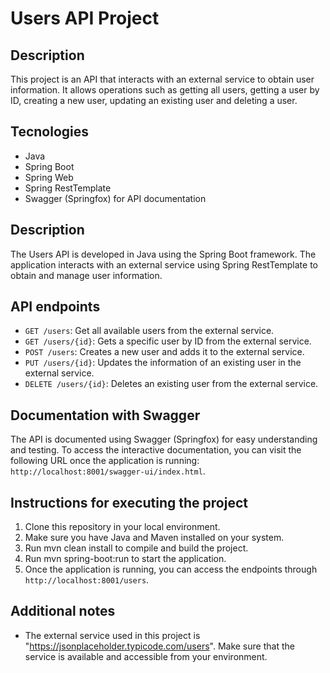 # Users API Project

## Description

This project is an API that interacts with an external service to obtain user information. It allows operations such as getting all users, getting a user by ID, creating a new user, updating an existing user and deleting a user.
## Tecnologies

- Java
- Spring Boot
- Spring Web
- Spring RestTemplate
- Swagger (Springfox) for API documentation

## Description

The Users API is developed in Java using the Spring Boot framework. The application interacts with an external service using Spring RestTemplate to obtain and manage user information.

## API endpoints

- `GET /users`: Get all available users from the external service.
- `GET /users/{id}`: Gets a specific user by ID from the external service.
- `POST /users`: Creates a new user and adds it to the external service.
- `PUT /users/{id}`: Updates the information of an existing user in the external service.
- `DELETE /users/{id}`: Deletes an existing user from the external service.

## Documentation with Swagger

The API is documented using Swagger (Springfox) for easy understanding and testing. To access the interactive documentation, you can visit the following URL once the application is running: `http://localhost:8001/swagger-ui/index.html`.

## Instructions for executing the project

1. Clone this repository in your local environment.
2. Make sure you have Java and Maven installed on your system.
3. Run mvn clean install to compile and build the project.
4. Run mvn spring-boot:run to start the application.
5. Once the application is running, you can access the endpoints through `http://localhost:8001/users`.

## Additional notes

- The external service used in this project is "https://jsonplaceholder.typicode.com/users". Make sure that the service is available and accessible from your environment.
